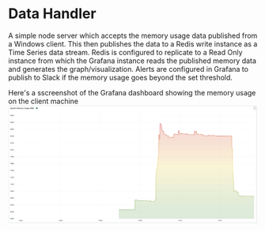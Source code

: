 # Data Handler
A simple node server which accepts the memory usage data published from a Windows client. This then publishes the data to a Redis write instance as a Time Series data stream. 
Redis is configured to replicate to a Read Only instance from which the Grafana instance reads the published memory data and generates the graph/visualization. 
Alerts are configured in Grafana to publish to Slack if the memory usage goes beyond the set threshold.

Here's a sscreenshot of the Grafana dashboard showing the memory usage on the client machine
![Grafana dashboard for systemmemory usage](https://github.com/AmitEMV/dataHandler/blob/main/screenshots/High%20memory%20usage.png?raw=true)
